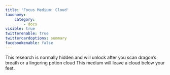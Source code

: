 ```yaml
---
title: 'Focus Medium: Cloud'
taxonomy:
    category:
        - docs
visible: true
twitterenable: true
twittercardoptions: summary
facebookenable: false
---
```


This research is normally hidden and will unlock after you scan dragon’s breath or a lingering potion cloud This medium will leave a cloud below your feet.